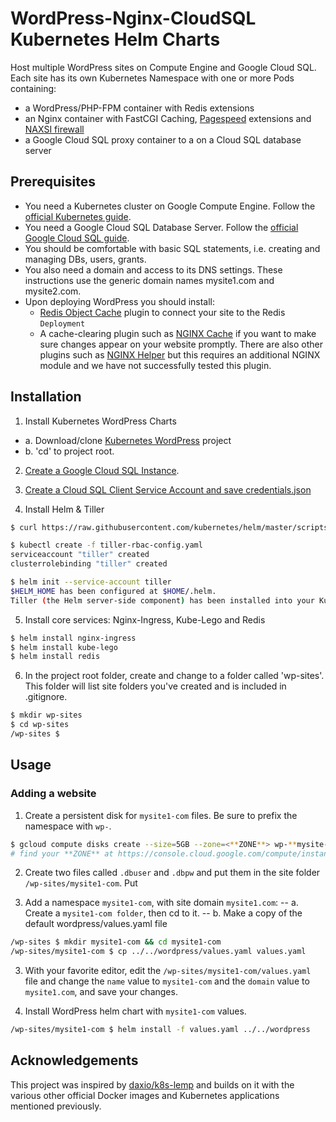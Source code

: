 # WordPress-Nginx-CloudSQL Kubernetes Helm Charts
Host multiple WordPress sites on Compute Engine and Google Cloud SQL.
Each site has its own Kubernetes Namespace with one or more Pods containing:
- a WordPress/PHP-FPM container with Redis extensions
- an Nginx container with FastCGI Caching, [Pagespeed](https://www.modpagespeed.com/) extensions and [NAXSI firewall](https://github.com/nbs-system/naxsi)
- a Google Cloud SQL proxy container to a on a Cloud SQL database server

## Prerequisites
* You need a Kubernetes cluster on Google Compute Engine. Follow the [official Kubernetes guide](https://cloud.google.com/kubernetes-engine/docs/quickstart "Running Kubernetes on Google Compute Engine").
* You need a Google Cloud SQL Database Server. Follow the [official Google Cloud SQL guide](https://cloud.google.com/sql/docs/mysql/quickstart "Running Google Cloud SQL").
* You should be comfortable with basic SQL statements, i.e. creating and managing DBs, users, grants.
* You also need a domain and access to its DNS settings. These instructions use the generic domain names mysite1.com and mysite2.com.
* Upon deploying WordPress you should install:
    * [Redis Object Cache](https://wordpress.org/plugins/redis-cache/ "Redis Object Cache plugin for WordPress") plugin to connect your site to the Redis `Deployment`
    * A cache-clearing plugin such as [NGINX Cache](https://wordpress.org/plugins/nginx-cache/) if you want to make sure changes appear on your website promptly. There are also other plugins such as [NGINX Helper](https://wordpress.org/plugins/nginx-helper/) but this requires an additional NGINX module and we have not successfully tested this plugin.

## Installation

1. Install Kubernetes WordPress Charts
- a. Download/clone [Kubernetes WordPress](https://github.com/stcox/k8s-wordpress.git) project
- b. 'cd' to project root.

2. [Create a Google Cloud SQL Instance](https://cloud.google.com/sql/docs/mysql/create-instance).

3. [Create a Cloud SQL Client Service Account and save credentials.json]()

4. Install Helm & Tiller
```bash
$ curl https://raw.githubusercontent.com/kubernetes/helm/master/scripts/get | bash

$ kubectl create -f tiller-rbac-config.yaml
serviceaccount "tiller" created
clusterrolebinding "tiller" created

$ helm init --service-account tiller
$HELM_HOME has been configured at $HOME/.helm.
Tiller (the Helm server-side component) has been installed into your Kubernetes Cluster.
```

5. Install core services: Nginx-Ingress, Kube-Lego and Redis
```bash
$ helm install nginx-ingress
$ helm install kube-lego
$ helm install redis
```

6. In the project root folder, create and change to a folder called 'wp-sites'. This folder will list site folders you've created and is included in .gitignore.

```bash
$ mkdir wp-sites
$ cd wp-sites
/wp-sites $
```

## Usage

### Adding a website

1. Create a persistent disk for `mysite1-com` files. Be sure to prefix the namespace with `wp-`.
```bash
$ gcloud compute disks create --size=5GB --zone=<**ZONE**> wp-**mysite-com**
# find your **ZONE** at https://console.cloud.google.com/compute/instanceGroups/list
```

2. Create two files called `.dbuser` and `.dbpw` and put them in the site folder `/wp-sites/mysite1-com`. Put



2. Add a namespace `mysite1-com`, with site domain `mysite1.com`:
-- a. Create a `mysite1-com folder`, then cd to it.
-- b. Make a copy of the default wordpress/values.yaml file
```bash
/wp-sites $ mkdir mysite1-com && cd mysite1-com
/wp-sites/mysite1-com $ cp ../../wordpress/values.yaml values.yaml
```

3. With your favorite editor, edit the `/wp-sites/mysite1-com/values.yaml` file and change the `name` value to `mysite1-com` and the `domain` value to `mysite1.com`, and save your changes.

5. Install WordPress helm chart with `mysite1-com` values.
```bash
/wp-sites/mysite1-com $ helm install -f values.yaml ../../wordpress
```

## Acknowledgements
This project was inspired by [daxio/k8s-lemp](https://github.com/daxio/k8s-lemp) and builds on it with the various other official Docker images and Kubernetes applications mentioned previously.
